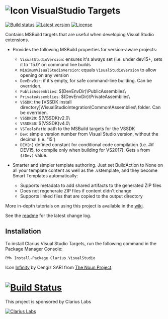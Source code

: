 # ![Icon](https://raw.github.com/clariuslabs/VisualStudio/master/icon/32.png) VisualStudio Targets

[![Build status](https://ci.appveyor.com/api/projects/status/upvkqk92al5vn0an?svg=true)](https://ci.appveyor.com/project/MobileEssentials/visualstudio) 
[![Latest version](https://img.shields.io/nuget/v/Clarius.VisualStudio.svg)](https://www.nuget.org/packages/Clarius.VisualStudio)
[![License](https://img.shields.io/github/license/clariuslabs/VisualStudio.svg)](http://www.apache.org/licenses/LICENSE-2.0)

Contains MSBuild targets that are useful when developing Visual Studio extensions. 

* Provides the following MSBuild properties for version-aware projects:
  * `VisualStudioVersion`: ensures it's always set (i.e. under dev15+, sets it to '15.0' on command line builds
  * `MinimumVisualStudioVersion`: equals `VisualStudioVersion` to allow opening on any version
  * `DevEnvDir`: if it's empty, for safe command-line building. Can be overriden.
  * `PublicAssemblies`: $(DevEnvDir)\PublicAssemblies\
  * `PrivateAssemblies`: $(DevEnvDir)\PrivateAssemblies\
  * `VSSDK`: the [VSSDK install directory]\VisualStudioIntegration\Common\Assemblies\ folder. Can be overriden.
  * `VSSDK20`: $(VSSDK)v2.0\
  * `VSSDK40`: $(VSSDK)v4.0\
  * `VSToolsPath`: path to the MSBuild targets for the VSSDK
  * `Dev`: simple version number from Visual Studio version, without the decimal (i.e. '15')
  * `DEV[n]` defined constant for conditional code compilation (i.e. #if DEV15, to compile 
    only when building for VS2017). Gets `n` from `$(Dev)` value.


* Smarter and simpler template authoring. Just set BuildAction to None on all your 
  template content as well as the .vstemplate, and they become Smart Templates automatically:
	* Supports <Include> metadata to add shared artifacts to the generated ZIP files
	* Does not regenerate ZIP files if content didn't change
	* Supports linked files that are copied to the output directory


More in-depth tutorials on using this project is available in the [wiki](https://github.com/clariuslabs/VisualStudio/wiki).

See the [readme](https://github.com/clariuslabs/VisualStudio/blob/master/nuget/Readme.txt) for the latest change log.

## Installation

To install Clarius Visual Studio Targets, run the following command in the Package Manager Console:

```
PM> Install-Package Clarius.VisualStudio
```



Icon [Infinity](http://thenounproject.com/term/infinity/9992/) by Cengiz SARI from [The Noun Project](http://thenounproject.com/).




[![Build Status](https://www.myget.org/BuildSource/Badge/clarius?identifier=97a997db-cde0-4f12-9d5f-a7e86b682873 "Build Status")](https://www.myget.org/gallery/clarius)
====================
This project is sponsored by Clarius Labs

[![Clarius Labs][2]][1]


  [1]: http://clariuslabs.github.io/
  [2]: http://clariuslabs.github.io/media/clariuslabs.png (Clarius Labs Logo)

